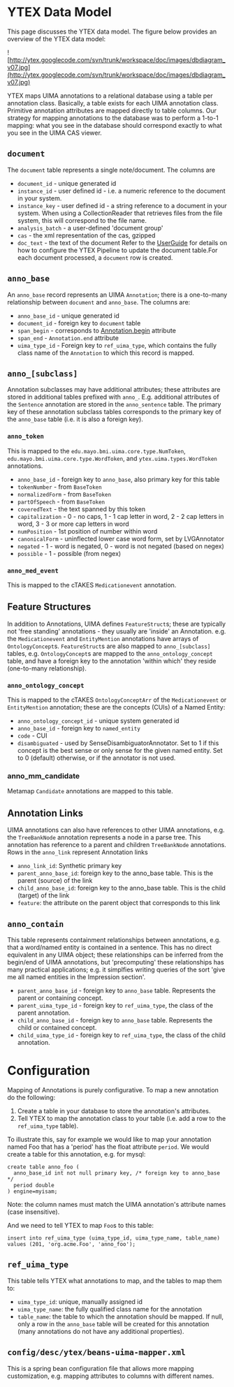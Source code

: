 # YTEX Data Model #
This page discusses the YTEX data model.  The figure below provides an overview of the YTEX data model:

![http://ytex.googlecode.com/svn/trunk/workspace/doc/images/dbdiagram_v07.jpg](http://ytex.googlecode.com/svn/trunk/workspace/doc/images/dbdiagram_v07.jpg)

YTEX maps UIMA annotations to a relational database using a table per annotation class.  Basically, a table exists for each UIMA annotation class.  Primitive annotation attributes are mapped directly to table columns.  Our strategy for mapping annotations to the database was to perform a 1-to-1 mapping: what you see in the database should correspond exactly to what you see in the UIMA CAS viewer.

## `document` ##
The `document` table represents a single note/document.  The columns are
  * `document_id` - unique generated id
  * `instance_id` - user defined id - i.e. a numeric reference to the document in your system.
  * `instance_key` - user defined id - a string reference to a document in your system.  When using a CollectionReader that retrieves files from the file system, this will correspond to the file name.
  * `analysis_batch` - a user-defined 'document group'
  * `cas` - the xml representation of the cas, gzipped
  * `doc_text` - the text of the document
Refer to the [UserGuide](UsingYTEX_V05#YTEX_Pipeline_Configuration_Parameters.md) for details on how to configure the YTEX Pipeline to update the document table.For each document processed, a `document` row is created.


## `anno_base` ##
An `anno_base` record represents an UIMA `Annotation`; there is a one-to-many relationship between `document` and `anno_base`.  The columns are:
  * `anno_base_id` - unique generated id
  * `document_id` - foreign key to `document` table
  * `span_begin` - corresponds to [Annotation.begin](http://uima.apache.org/downloads/releaseDocs/2.3.0-incubating/docs/api/org/apache/uima/jcas/tcas/Annotation.html#getBegin%28%29) attribute
  * `span_end` - `Annotation.end` attribute
  * `uima_type_id` - Foreign key to `ref_uima_type`, which contains the fully class name of the `Annotation` to which this record is mapped.

## `anno_[subclass]` ##
Annotation subclasses may have additional attributes; these attributes are stored in additional tables prefixed with `anno_`.  E.g. additional attributes of the `Sentence` annotation are stored in the `anno_sentence` table.  The primary key of these annotation subclass tables corresponds to the primary key of the `anno_base` table (i.e. it is also a foreign key).


### `anno_token` ###
This is mapped to the `edu.mayo.bmi.uima.core.type.NumToken`, `edu.mayo.bmi.uima.core.type.WordToken`, and `ytex.uima.types.WordToken` annotations.
  * `anno_base_id` - foreign key to `anno_base`, also primary key for this table
  * `tokenNumber` - from `BaseToken`
  * `normalizedForm` - from `BaseToken`
  * `partOfSpeech` - from `BaseToken`
  * `coveredText` - the text spanned by this token
  * `capitalization` - 0 - no caps, 1 - 1 cap letter in word, 2 - 2 cap letters in word, 3 - 3 or more cap letters in word
  * `numPosition` - 1st position of number within word
  * `canonicalForm` - uninflected lower case word form, set by LVGAnnotator
  * `negated` - 1 - word is negated, 0 - word is not negated  (based on negex)
  * `possible` - 1 - possible (from negex)

### `anno_med_event` ###
This is mapped to the cTAKES `Medicationevent` annotation.

## Feature Structures ##
In addition to Annotations, UIMA defines `FeatureStruct`s; these are typically not 'free standing' annotations - they usually are 'inside'  an Annotation.  e.g. the `Medicationevent` and `EntityMention` annotations have arrays of `OntologyConcept`s.  `FeatureStruct`s are also mapped to `anno_[subclass]` tables, e.g. `OntologyConcept`s are mapped to the `anno_ontology_concept` table, and have a foreign key to the annotation 'within which' they reside (one-to-many relationship).

### `anno_ontology_concept` ###
This is mapped to the cTAKES `OntologyConceptArr` of the `Medicationevent` or `EntityMention` annotation; these are the concepts (CUIs) of a Named Entity:
  * `anno_ontology_concept_id` - unique system generated id
  * `anno_base_id` - foreign key to `named_entity`
  * `code` - CUI
  * `disambiguated` - used by SenseDisambiguatorAnnotator.  Set to 1 if this concept is the best sense or only sense for the given named entity.  Set to 0 (default) otherwise, or if the annotator is not used.

### anno\_mm\_candidate ###
Metamap `Candidate` annotations are mapped to this table.

## Annotation Links ##
UIMA annotations can also have references to other UIMA annotations, e.g. the `TreeBankNode` annotation represents a node in a parse tree.  This annotation has reference to a parent and children `TreeBankNode` annotations.  Rows in the `anno_link` represent Annotation links

  * `anno_link_id`: Synthetic primary key
  * `parent_anno_base_id`: foreign key to the anno\_base table.  This is the parent (source) of the link
  * `child_anno_base_id`: foreign key to the anno\_base table.  This is the child (target) of the link
  * `feature`: the attribute on the parent object that corresponds to this link

## `anno_contain` ##
This table represents containment relationships between annotations, e.g. that a word/named entity is contained in a sentence.  This has no direct equivalent in any UIMA object; these relationships can be inferred from the begin/end of UIMA annotations, but 'precomputing' these relationships has many practical applications; e.g. it simplfies writing queries of the sort 'give me all named entities in the Impression section'.
  * `parent_anno_base_id` - foreign key to `anno_base` table.  Represents the parent or containing concept.
  * `parent_uima_type_id` - foreign key to `ref_uima_type`, the class of the parent annotation.
  * `child_anno_base_id` - foreign key to `anno_base` table.  Represents the child or contained concept.
  * `child_uima_type_id` - foreign key to `ref_uima_type`, the class of the child annotation.

# Configuration #
Mapping of Annotations is purely configurative.  To map a new annotation do the following:
  1. Create a table in your database to store the annotation's attributes.
  1. Tell YTEX to map the annotation class to your table (i.e. add a row to the `ref_uima_type` table).

To illustrate this, say for example we would like to map your annotation named Foo that has a 'period' has the float attribute `period`.  We would create a table for this annotation, e.g. for mysql:
```
create table anno_foo (
  anno_base_id int not null primary key, /* foreign key to anno_base */
  period double
) engine=myisam;
```
Note: the column names must match the UIMA annotation's attribute names (case insensitive).

And we need to tell YTEX to map `Foo`s to this table:
```
insert into ref_uima_type (uima_type_id, uima_type_name, table_name)
values (201, 'org.acme.Foo', 'anno_foo');
```

## `ref_uima_type` ##
This table tells YTEX what annotations to map, and the tables to map them to:
  * `uima_type_id`: unique, manually assigned id
  * `uima_type_name`: the fully qualified class name for the annotation
  * `table_name`: the table to which the annotation should be mapped.  If null, only a row in the `anno_base` table will be created for this annotation (many annotations do not have any additional properties).

## `config/desc/ytex/beans-uima-mapper.xml` ##
This is a spring bean configuration file that allows more mapping customization, e.g. mapping attributes to columns with different names.